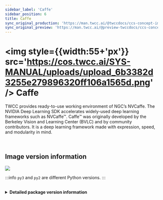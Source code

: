 ```yaml
---
sidebar_label: 'Caffe'
sidebar_position: 6
title: Caffe
sync_original_production: 'https://man.twcc.ai/@twccdocs/ccs-concept-image-caffe-en' 
sync_original_preview: 'https://man.twcc.ai/@preview-twccdocs/ccs-concept-image-caffe-en' 
---
```




# <img style={{width:55+'px'}} src='https://cos.twcc.ai/SYS-MANUAL/uploads/upload_6b3382d3255e279896320ff106a1565d.png' /> Caffe



TWCC provides ready-to-use working environment of NGC’s NVCaffe. The NVIDIA Deep Learning SDK accelerates widely-used deep learning frameworks such as NVCaffe™. Caffe™ was originally developed by the Berkeley Vision and Learning Center (BVLC) and by community contributors. It is a deep learning framework made with expression, speed, and modularity in mind.

<br/>

## <i class="fa fa-sticky-note" aria-hidden="true"></i> <span class="ccsimglist">Image version information</span> 


![](https://cos.twcc.ai/SYS-MANUAL/uploads/upload_7a821571c91c3f51f68b94204c150155.png)



:::info
`py3` and `py2` are different Python versions.
:::

<br/>

<details class="docspoiler">

<summary><b>Detailed package version information</b></summary>

- [caffe-20.02-py3](https://docs.nvidia.com/deeplearning/frameworks/caffe-release-notes/rel_20-02.html#rel_20-02)
- [caffe-19.11-py3](https://docs.nvidia.com/deeplearning/frameworks/caffe-release-notes/rel_19-11.html#rel_19-11)
- [caffe-19.08-py2](https://docs.nvidia.com/deeplearning/frameworks/caffe-release-notes/rel_19-08.html#rel_19-08)
- [caffe-19.02-py2-v1](https://docs.nvidia.com/deeplearning/frameworks/caffe-release-notes/rel_19-02.html#rel_19-02)
- [caffe-18.12-py2-v1](https://docs.nvidia.com/deeplearning/frameworks/caffe-release-notes/rel_18.12.html#rel_18.12)
- [caffe-18.10-py2-v1](https://docs.nvidia.com/deeplearning/frameworks/caffe-release-notes/rel_18.10.html#rel_18.10)
- [caffe-18.08-py2-v1](https://docs.nvidia.com/deeplearning/frameworks/caffe-release-notes/rel_18.08.html#rel_18.08)

</details>